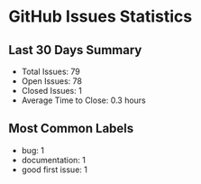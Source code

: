 # GitHub Issues Statistics

## Last 30 Days Summary
- Total Issues: 79
- Open Issues: 78
- Closed Issues: 1
- Average Time to Close: 0.3 hours

## Most Common Labels
- bug: 1
- documentation: 1
- good first issue: 1
